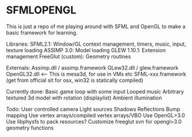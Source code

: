 SFMLOPENGL
==========

This is just a repo of me playing around with SFML and OpenGL to make a basic framework for learning.


Libraries:
SFML2.1: Window/GL context management, timers, music, input, texture loading
ASSIMP 3.0: Model loading
GLEW 1.10.1: Extension management
FreeGlut (custom): Geometry routines

Externals:
Assimp.dll / assimp.framework
GLew32.dll / glew.framework
OpenGL32.dll <-- This is mesa3d, for use in VMs etc
SFML-xxx.framework (get from official sit for osx, win32 is statically compiled)

Currently done:
Basic game loop with some input
Looped music
Arbitrary textured 3d model with rotation (displaylist)
Ambient illumination

Todo:
User controlled camera
Light sources
Shadows
Reflections
Bump mapping
Use vertex arrays/compiled vertex arrays/VBO
Use OpenGL>3.0
Use libphysfs to pack resources?
Customize freeglut svn for opengl>3.0 geometry functions

